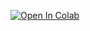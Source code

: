 [![Open In Colab](https://colab.research.google.com/assets/colab-badge.svg)](https://colab.research.google.com/github/fiqgant/Vidfiq/blob/main/draggan.ipynb)